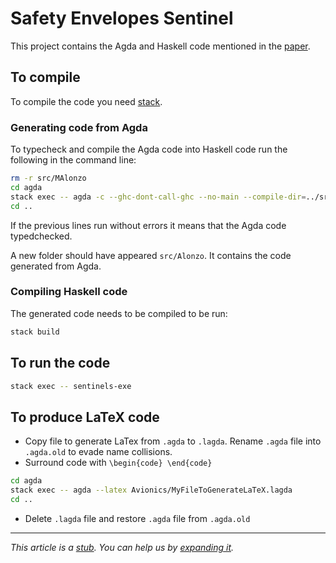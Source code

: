# Safety Envelopes Sentinel

This project contains the Agda and Haskell code mentioned in the [paper](http://wcl.cs.rpi.edu/bib/Year/2020.complete.html#cruz-dddas-2020).

## To compile

To compile the code you need [stack](https://docs.haskellstack.org/en/stable/README/).

### Generating code from Agda

To typecheck and compile the Agda code into Haskell code run the following in the command line:

```sh
rm -r src/MAlonzo
cd agda
stack exec -- agda -c --ghc-dont-call-ghc --no-main --compile-dir=../src Avionics/SafetyEnvelopes/ExtInterface.agda
cd ..
```

If the previous lines run without errors it means that the Agda code typedchecked.

A new folder should have appeared `src/Alonzo`. It contains the code generated from Agda.

### Compiling Haskell code

The generated code needs to be compiled to be run:

```sh
stack build
```

## To run the code

```sh
stack exec -- sentinels-exe
```
## To produce LaTeX code

- Copy file to generate LaTex from `.agda` to `.lagda`. Rename `.agda` file into
    `.agda.old` to evade name collisions.
- Surround code with `\begin{code} \end{code}`

```sh
cd agda
stack exec -- agda --latex Avionics/MyFileToGenerateLaTeX.lagda
cd ..
```

- Delete `.lagda` file and restore `.agda` file from `.agda.old`

---

_This article is a [stub](https://en.wikipedia.org/wiki/Wikipedia:Stub). You can help us
by [expanding it](https://en.wikipedia.org/wiki/Open-source_software)._
